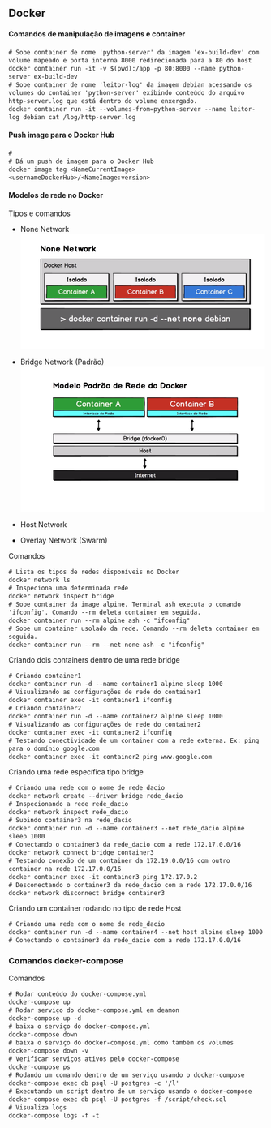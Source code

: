 ## Docker

#### Comandos de manipulação de imagens e container 
```shell
# Sobe container de nome 'python-server' da imagem 'ex-build-dev' com volume mapeado e porta interna 8000 redirecionada para a 80 do host
docker container run -it -v $(pwd):/app -p 80:8000 --name python-server ex-build-dev
# Sobe container de nome 'leitor-log' da imagem debian acessando os volumes do container 'python-server' exibindo conteúdo do arquivo http-server.log que está dentro do volume enxergado. 
docker container run -it --volumes-from=python-server --name leitor-log debian cat /log/http-server.log
```

#### Push image para o Docker Hub
```shell
#
# Dá um push de imagem para o Docker Hub
docker image tag <NameCurrentImage> <usernameDockerHub>/<NameImage:version>

```

#### Modelos de rede no Docker
Tipos e comandos
- None Network
![plot](./img/rede-none.png)

- Bridge Network (Padrão)
![plot](./img/rede-bridge.png)

- Host Network

- Overlay Network (Swarm)

Comandos
```shell
# Lista os tipos de redes disponíveis no Docker
docker network ls 
# Inspeciona uma determinada rede
docker network inspect bridge
# Sobe container da image alpine. Terminal ash executa o comando 'ifconfig'. Comando --rm deleta container em seguida.
docker container run --rm alpine ash -c "ifconfig"
# Sobe um container usolado da rede. Comando --rm deleta container em seguida.
docker container run --rm --net none ash -c "ifconfig"
```

Criando dois containers dentro de uma rede bridge
```shell
# Criando container1
docker container run -d --name container1 alpine sleep 1000
# Visualizando as configurações de rede do container1
docker container exec -it container1 ifconfig 
# Criando container2
docker container run -d --name container2 alpine sleep 1000
# Visualizando as configurações de rede do container2
docker container exec -it container2 ifconfig 
# Testando conectividade de um container com a rede externa. Ex: ping para o domínio google.com
docker container exec -it container2 ping www.google.com
```


Criando uma rede específica tipo bridge
```shell
# Criando uma rede com o nome de rede_dacio
docker network create --driver bridge rede_dacio
# Inspecionando a rede rede_dacio
docker network inspect rede_dacio
# Subindo container3 na rede_dacio
docker container run -d --name container3 --net rede_dacio alpine sleep 1000
# Conectando o container3 da rede_dacio com a rede 172.17.0.0/16 
docker network connect bridge container3
# Testando conexão de um container da 172.19.0.0/16 com outro container na rede 172.17.0.0/16 
docker container exec -it container3 ping 172.17.0.2
# Desconectando o container3 da rede_dacio com a rede 172.17.0.0/16 
docker network disconnect bridge container3
```

Criando um container rodando no tipo de rede Host
```shell
# Criando uma rede com o nome de rede_dacio
docker container run -d --name container4 --net host alpine sleep 1000
# Conectando o container3 da rede_dacio com a rede 172.17.0.0/16 
```

### Comandos docker-compose
Comandos
```shell
# Rodar conteúdo do docker-compose.yml
docker-compose up
# Rodar serviço do docker-compose.yml em deamon
docker-compose up -d
# baixa o serviço do docker-compose.yml
docker-compose down
# baixa o serviço do docker-compose.yml como também os volumes
docker-compose down -v
# Verificar serviços ativos pelo docker-compose
docker-compose ps
# Rodando um comando dentro de um serviço usando o docker-compose
docker-compose exec db psql -U postgres -c '/l'
# Executando um script dentro de um serviço usando o docker-compose
docker-compose exec db psql -U postgres -f /script/check.sql
# Visualiza logs 
docker-compose logs -f -t 

```

